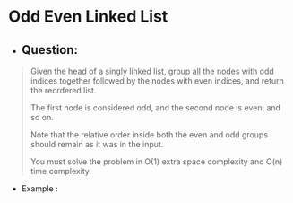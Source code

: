 # Odd Even Linked List
- ## Question:
>Given the head of a singly linked list, group all the nodes with odd indices together followed by the nodes with even indices, and return the reordered list.
>
>The first node is considered odd, and the second node is even, and so on.
>
>Note that the relative order inside both the even and odd groups should remain as it was in the input.
>
>You must solve the problem in O(1) extra space complexity and O(n) time complexity.

- Example :
